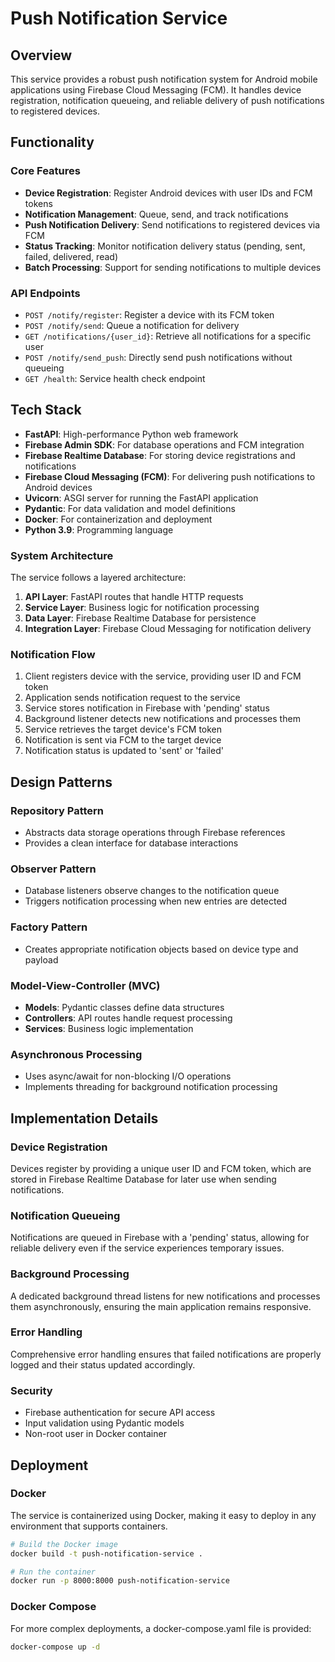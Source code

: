 # Push Notification Service

## Overview

This service provides a robust push notification system for Android mobile applications using Firebase Cloud Messaging (FCM). It handles device registration, notification queueing, and reliable delivery of push notifications to registered devices.

## Functionality

### Core Features

- **Device Registration**: Register Android devices with user IDs and FCM tokens
- **Notification Management**: Queue, send, and track notifications
- **Push Notification Delivery**: Send notifications to registered devices via FCM
- **Status Tracking**: Monitor notification delivery status (pending, sent, failed, delivered, read)
- **Batch Processing**: Support for sending notifications to multiple devices

### API Endpoints

- `POST /notify/register`: Register a device with its FCM token
- `POST /notify/send`: Queue a notification for delivery
- `GET /notifications/{user_id}`: Retrieve all notifications for a specific user
- `POST /notify/send_push`: Directly send push notifications without queueing
- `GET /health`: Service health check endpoint

## Tech Stack

- **FastAPI**: High-performance Python web framework
- **Firebase Admin SDK**: For database operations and FCM integration
- **Firebase Realtime Database**: For storing device registrations and notifications
- **Firebase Cloud Messaging (FCM)**: For delivering push notifications to Android devices
- **Uvicorn**: ASGI server for running the FastAPI application
- **Pydantic**: For data validation and model definitions
- **Docker**: For containerization and deployment
- **Python 3.9**: Programming language

### System Architecture

The service follows a layered architecture:

1. **API Layer**: FastAPI routes that handle HTTP requests
2. **Service Layer**: Business logic for notification processing
3. **Data Layer**: Firebase Realtime Database for persistence
4. **Integration Layer**: Firebase Cloud Messaging for notification delivery

### Notification Flow

1. Client registers device with the service, providing user ID and FCM token
2. Application sends notification request to the service
3. Service stores notification in Firebase with 'pending' status
4. Background listener detects new notifications and processes them
5. Service retrieves the target device's FCM token
6. Notification is sent via FCM to the target device
7. Notification status is updated to 'sent' or 'failed'

## Design Patterns

### Repository Pattern
- Abstracts data storage operations through Firebase references
- Provides a clean interface for database interactions

### Observer Pattern
- Database listeners observe changes to the notification queue
- Triggers notification processing when new entries are detected

### Factory Pattern
- Creates appropriate notification objects based on device type and payload

### Model-View-Controller (MVC)
- **Models**: Pydantic classes define data structures
- **Controllers**: API routes handle request processing
- **Services**: Business logic implementation

### Asynchronous Processing
- Uses async/await for non-blocking I/O operations
- Implements threading for background notification processing

## Implementation Details

### Device Registration
Devices register by providing a unique user ID and FCM token, which are stored in Firebase Realtime Database for later use when sending notifications.

### Notification Queueing
Notifications are queued in Firebase with a 'pending' status, allowing for reliable delivery even if the service experiences temporary issues.

### Background Processing
A dedicated background thread listens for new notifications and processes them asynchronously, ensuring the main application remains responsive.

### Error Handling
Comprehensive error handling ensures that failed notifications are properly logged and their status updated accordingly.

### Security
- Firebase authentication for secure API access
- Input validation using Pydantic models
- Non-root user in Docker container

## Deployment

### Docker
The service is containerized using Docker, making it easy to deploy in any environment that supports containers.

```bash
# Build the Docker image
docker build -t push-notification-service .

# Run the container
docker run -p 8000:8000 push-notification-service
```

### Docker Compose
For more complex deployments, a docker-compose.yaml file is provided:

```bash
docker-compose up -d
```

